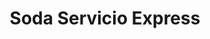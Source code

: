 ---
title: "Soda Servicio Express"
url: /cinco-esquinas/soda-servicio-express/
shop: Autowerkstatt
---
